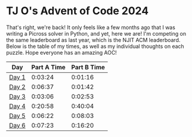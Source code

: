 # TJ O's Advent of Code 2024

That's right, we're back! It only feels like a few months ago that I was writing a Picross solver in Python, and yet, here we are! I'm competing on the same leaderboard as last year, which is the NJIT ACM leaderboard. Below is the table of my times, as well as my individual thoughts on each puzzle. Hope everyone has an amazing AOC!

| Day | Part A Time | Part B Time |
|---|---|---|
| [Day 1](notes/01.md) | 0:03:24 | 0:01:16 |
| [Day 2](notes/02.md) | 0:06:37 | 0:01:42 |
| [Day 3](notes/03.md) | 0:03:06 | 0:02:53 |
| [Day 4](notes/04.md) | 0:20:58 | 0:40:04 |
| [Day 5](notes/05.md) | 0:06:22 | 0:08:03 |
| [Day 6](notes/06.md) | 0:07:23 | 0:16:20 |